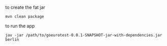 to create the fat jar

```
mvn clean package
```

to run the app

```
jav -jar /path/to/goeurotest-0.0.1-SNAPSHOT-jar-with-dependencies.jar berlin
```
